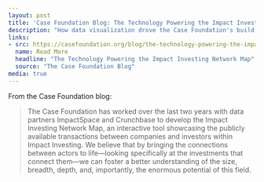```yaml
---
layout: post
title: 'Case Foundation Blog: The Technology Powering the Impact Investing Network Map'
description: "How data visualization drove the Case Foundation's build of the Impact Investing Network Map."
links:
- src: https://casefoundation.org/blog/the-technology-powering-the-impact-investing-network-map/
  name: Read More
  headline: "The Technology Powering the Impact Investing Network Map"
  source: "The Case Foundation Blog"
media: true
---
```


From the Case Foundation blog:

> The Case Foundation has worked over the last two years with data partners ImpactSpace and Crunchbase to develop the Impact Investing Network Map, an interactive tool showcasing the publicly available transactions between companies and investors within Impact Investing. We believe that by bringing the connections between actors to life—looking specifically at the investments that connect them—we can foster a better understanding of the size, breadth, depth, and, importantly, the enormous potential of this field.
